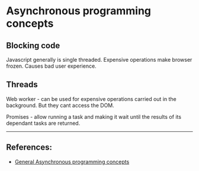 
# Asynchronous programming concepts

## Blocking code
Javascript generally is single threaded. Expensive operations make browser frozen. Causes bad user experience.

## Threads 

Web worker - can be used for expensive operations carried out in the background. But they cant access the DOM.

Promises - allow running a task and making it wait until the results of its dependant tasks are returned.

---

## References:
* [General Asynchronous programming concepts](https://developer.mozilla.org/en-US/docs/Learn/JavaScript/Asynchronous/Concepts)